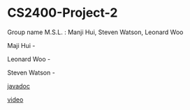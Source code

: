 # CS2400-Project-2
Group name M.S.L. : Manji Hui, Steven Watson, Leonard Woo

Maji Hui - 

Leonard Woo - 

Steven Watson - 

[javadoc]()

[video]()
